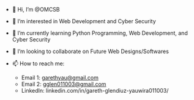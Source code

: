 - 👋 Hi, I’m @OMCSB

- 👀 I’m interested in Web Development and Cyber Security

- 🌱 I’m currently learning Python Programming, Web Development, and Cyber Security

- 💞️ I’m looking to collaborate on Future Web Designs/Softwares

- 📫 How to reach me:
  - Email 1: garethyau@gmail.com
  - Email 2: gglen011003@gmail.com
  - LinkedIn: linkedin.com/in/gareth-glendiuz-yauwira011003/
<!---
OMCSB/OMCSB is a ✨ special ✨ repository because its `README.md` (this file) appears on your GitHub profile.
You can click the Preview link to take a look at your changes.
--->
